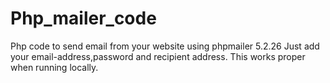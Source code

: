 # Php_mailer_code

Php code to send email from your website using phpmailer 5.2.26
Just add your email-address,password and recipient address.
This works proper when running locally.